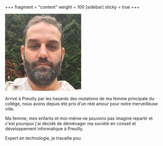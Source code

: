 +++
fragment = "content"
weight = 100
[sidebar]
  sticky = true
+++

<img src="photo.jpg" alt="" class="img-fluid rounded-circle border text-white">

Arrivé à Preuilly par les hasards des mutations de ma femme principale du collège, nous avons depuis été pris d'un réel amour pour notre merveilleuse ville.

Ma femme, mes enfants et moi-même ne pouvons pas imaginé repartir et c'est pourquoi j'ai décidé de déménager ma société en conseil et développement informatique à Preuilly.

Expert en technologie, je travaille pou
